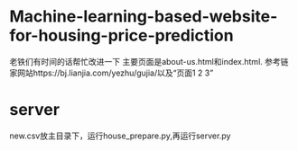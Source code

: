 # Machine-learning-based-website-for-housing-price-prediction
老铁们有时间的话帮忙改进一下
主要页面是about-us.html和index.html.
参考链家网站https://bj.lianjia.com/yezhu/gujia/以及“页面1 2 3”

# server
new.csv放主目录下，运行house_prepare.py,再运行server.py